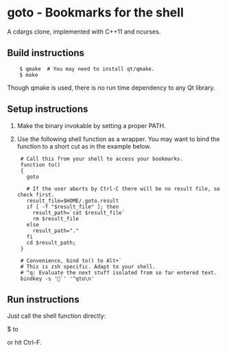 goto - Bookmarks for the shell
==============================

A cdargs clone, implemented with C++11 and ncurses.

Build instructions
------------------
		$ qmake  # You may need to install qt/qmake.
		$ make

Though qmake is used, there is no run time dependency to any Qt library.

Setup instructions
------------------
1. Make the binary invokable by setting a proper PATH.
2. Use the following shell function as a wrapper. You may want to bind the
   function to a short cut as in the example below.

		# Call this from your shell to access your bookmarks.
		function to()
		{
		  goto

		  # If the user aborts by Ctrl-C there will be no result file, so check first.
		  result_file=$HOME/.goto.result
		  if [ -f "$result_file" ]; then
			result_path=`cat $result_file`
			rm $result_file
		  else
			result_path="."
		  fi
		  cd $result_path;
		}

		# Convenience, bind to() to Alt+`
		# This is zsh specific. Adapt to your shell.
		# ^q: Evaluate the next stuff isolated from so far entered text.
		bindkey -s '`' '^qto\n' 

Run instructions
----------------
Just call the shell function directly:

 $ to

or hit Ctrl-F.
